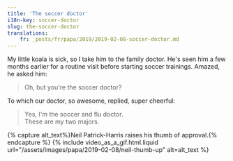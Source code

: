 ```yaml
---
title: 'The soccer doctor'
i18n-key: soccer-doctor
slug: the-soccer-doctor
translations:
    fr: _posts/fr/papa/2019/2019-02-08-soccer-doctor.md
---
```


My little koala is sick, so I take him to the family doctor. He's seen him a few
months earlier for a routine visit before starting soccer trainings. Amazed, he
asked him:

<!-- more -->

> Oh, but you're the soccer doctor?

To which our doctor, so awesome, replied, super cheerful:

> Yes, I'm the soccer and flu doctor.  
> These are my two majors.

{% capture alt_text%}Neil Patrick-Harris raises his thumb of
approval.{% endcapture %} {% include video_as_a_gif.html.liquid
url="/assets/images/papa/2019-02-08/neil-thumb-up"
alt=alt_text
%}

